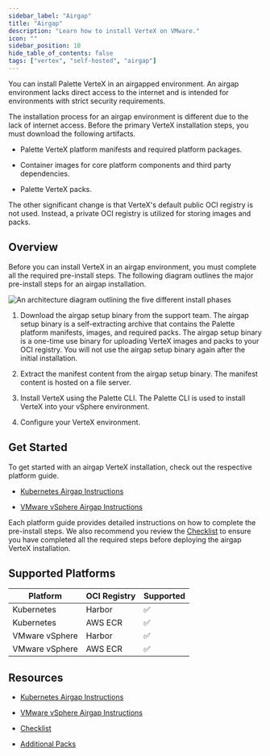 ```yaml
---
sidebar_label: "Airgap"
title: "Airgap"
description: "Learn how to install VerteX on VMware."
icon: ""
sidebar_position: 10
hide_table_of_contents: false
tags: ["vertex", "self-hosted", "airgap"]
---
```



You can install Palette VerteX in an airgapped environment. An airgap environment lacks direct access to the internet and is intended for environments with strict security requirements.

The installation process for an airgap environment is different due to the lack of internet access. Before the primary VerteX installation steps, you must download the following artifacts.

* Palette VerteX platform manifests and required platform packages.


* Container images for core platform components and third party dependencies.


* Palette VerteX packs.


The other significant change is that VerteX's default public OCI registry is not used. Instead, a private OCI registry is utilized for storing images and packs.



## Overview
Before you can install VerteX in an airgap environment, you must complete all the required pre-install steps. 
The following diagram outlines the major pre-install steps for an airgap installation.


![An architecture diagram outlining the five different install phases](/enterprise-version_air-gap-repo_overview-order-diagram.png)

1. Download the airgap setup binary from the support team. The airgap setup binary is a self-extracting archive that contains the Palette platform manifests, images, and required packs. The airgap setup binary is a one-time use binary for uploading VerteX images and packs to your OCI registry. You will not use the airgap setup binary again after the initial installation.

2. Extract the manifest content from the airgap setup binary. The manifest content is hosted on a file server.

3. Install VerteX using the Palette CLI. The Palette CLI is used to install VerteX into your vSphere environment. 

4. Configure your VerteX environment.


## Get Started

To get started with an airgap VerteX installation, check out the respective platform guide. 

- [Kubernetes Airgap Instructions](kubernetes-airgap-instructions.md)

- [VMware vSphere Airgap Instructions](vmware-vsphere-airgap-instructions.md)


Each platform guide provides detailed instructions on how to complete the pre-install steps. We also recommend you review the [Checklist](checklist.md) to ensure you have completed all the required steps before deploying the airgap VerteX installation.


## Supported Platforms


| **Platform** | **OCI Registry**  | **Supported**|
| ------------- | ------------ | -----| 
| Kubernetes | Harbor | ✅ |
| Kubernetes | AWS ECR | ✅ |
| VMware vSphere | Harbor | ✅ |
| VMware vSphere | AWS ECR | ✅ |


## Resources

- [Kubernetes Airgap Instructions](kubernetes-airgap-instructions.md)

- [VMware vSphere Airgap Instructions](vmware-vsphere-airgap-instructions.md)

- [Checklist](checklist.md)

- [Additional Packs](supplemental-packs.md)